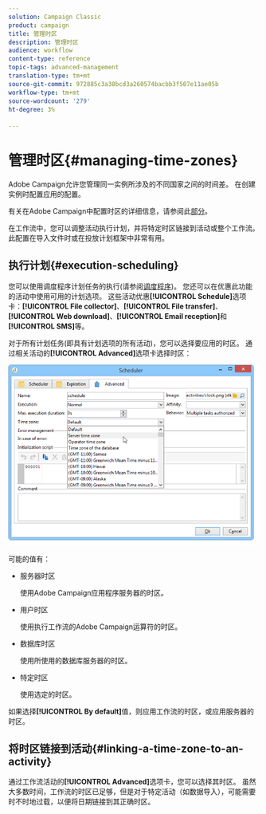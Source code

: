 ```yaml
---
solution: Campaign Classic
product: campaign
title: 管理时区
description: 管理时区
audience: workflow
content-type: reference
topic-tags: advanced-management
translation-type: tm+mt
source-git-commit: 972885c3a38bcd3a260574bacbb3f507e11ae05b
workflow-type: tm+mt
source-wordcount: '279'
ht-degree: 3%

---
```



# 管理时区{#managing-time-zones}

Adobe Campaign允许您管理同一实例所涉及的不同国家之间的时间差。 在创建实例时配置应用的配置。

有关在Adobe Campaign中配置时区的详细信息，请参阅此[部分](../../installation/using/time-zone-management.md)。

在工作流中，您可以调整活动执行计划，并将特定时区链接到活动或整个工作流。 此配置在导入文件时或在投放计划框架中非常有用。

## 执行计划{#execution-scheduling}

您可以使用调度程序计划任务的执行(请参阅[调度程序](../../workflow/using/scheduler.md))。 您还可以在优惠此功能的活动中使用可用的计划选项。 这些活动优惠&#x200B;**[!UICONTROL Schedule]**&#x200B;选项卡：**[!UICONTROL File collector]**、**[!UICONTROL File transfer]**、**[!UICONTROL Web download]**、**[!UICONTROL Email reception]**&#x200B;和&#x200B;**[!UICONTROL SMS]**&#x200B;等。

对于所有计划任务(即具有计划选项的所有活动)，您可以选择要应用的时区。 通过相关活动的&#x200B;**[!UICONTROL Advanced]**&#x200B;选项卡选择时区：

![](assets/wf-timezone-in-a-box.png)

可能的值有：

* 服务器时区

   使用Adobe Campaign应用程序服务器的时区。

* 用户时区

   使用执行工作流的Adobe Campaign运算符的时区。

* 数据库时区

   使用所使用的数据库服务器的时区。

* 特定时区

   使用选定的时区。

如果选择&#x200B;**[!UICONTROL By default]**&#x200B;值，则应用工作流的时区，或应用服务器的时区。

## 将时区链接到活动{#linking-a-time-zone-to-an-activity}

通过工作流活动的&#x200B;**[!UICONTROL Advanced]**&#x200B;选项卡，您可以选择其时区。 虽然大多数时间，工作流的时区已足够，但是对于特定活动（如数据导入），可能需要时不时地过载，以便将日期链接到其正确时区。
